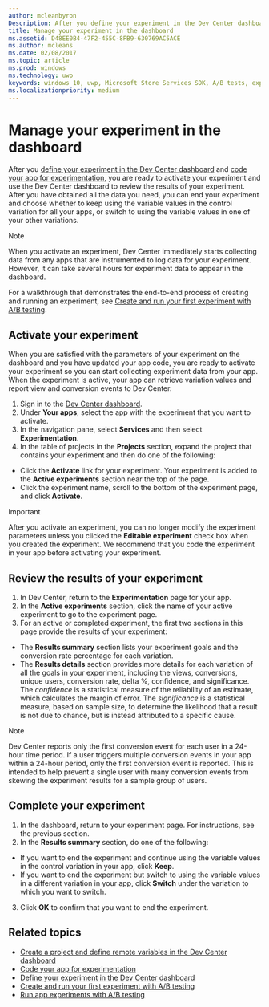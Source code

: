 ```yaml
---
author: mcleanbyron
Description: After you define your experiment in the Dev Center dashboard and code your experiment in your app, you are ready to active your experiment and use the Dev Center dashboard to review the results of your experiment.
title: Manage your experiment in the dashboard
ms.assetid: D48EE0B4-47F2-455C-8FB9-630769AC5ACE
ms.author: mcleans
ms.date: 02/08/2017
ms.topic: article
ms.prod: windows
ms.technology: uwp
keywords: windows 10, uwp, Microsoft Store Services SDK, A/B tests, experiments
ms.localizationpriority: medium
---
```


# Manage your experiment in the dashboard

After you [define your experiment in the Dev Center dashboard](define-your-experiment-in-the-dev-center-dashboard.md) and [code your app for experimentation](code-your-experiment-in-your-app.md), you are ready to activate your experiment and use the Dev Center dashboard to review the results of your experiment. After you have obtained all the data you need, you can end your experiment and choose whether to keep using the variable values in the control variation for all your apps, or switch to using the variable values in one of your other variations.

> [!NOTE]
> When you activate an experiment, Dev Center immediately starts collecting data from any apps that are instrumented to log data for your experiment. However, it can take several hours for experiment data to appear in the dashboard.

For a walkthrough that demonstrates the end-to-end process of creating and running an experiment, see [Create and run your first experiment with A/B testing](create-and-run-your-first-experiment-with-a-b-testing.md).

## Activate your experiment

When you are satisfied with the parameters of your experiment on the dashboard and you have updated your app code, you are ready to activate your experiment so you can start collecting experiment data from your app. When the experiment is active, your app can retrieve variation values and report view and conversion events to Dev Center.

1. Sign in to the [Dev Center dashboard](https://dev.windows.com/overview).
2. Under **Your apps**, select the app with the experiment that you want to activate.
3. In the navigation pane, select **Services** and then select **Experimentation**.
4. In the table of projects in the **Projects** section, expand the project that contains your experiment and then do one of the following:
  * Click the **Activate** link for your experiment. Your experiment is added to the **Active experiments** section near the top of the page.
  * Click the experiment name, scroll to the bottom of the experiment page, and click **Activate**.

> [!IMPORTANT]
> After you activate an experiment, you can no longer modify the experiment parameters unless you clicked the **Editable experiment** check box when you created the experiment. We recommend that you code the experiment in your app before activating your experiment.

## Review the results of your experiment

1. In Dev Center, return to the **Experimentation** page for your app.
2. In the **Active experiments** section, click the name of your active experiment to go to the experiment page.
3. For an active or completed experiment, the first two sections in this page provide the results of your experiment:
  * The **Results summary** section lists your experiment goals and the conversion rate percentage for each variation.
  * The **Results details** section provides more details for each variation of all the goals in your experiment, including the views, conversions, unique users, conversion rate, delta %, confidence, and significance. The *confidence* is a statistical measure of the reliability of an estimate, which calculates the margin of error. The *significance* is a statistical measure, based on sample size, to determine the likelihood that a result is not due to chance, but is instead attributed to a specific cause.

> [!NOTE]
> Dev Center reports only the first conversion event for each user in a 24-hour time period. If a user triggers multiple conversion events in your app within a 24-hour period, only the first conversion event is reported. This is intended to help prevent a single user with many conversion events from skewing the experiment results for a sample group of users.


## Complete your experiment

1. In the dashboard, return to your experiment page. For instructions, see the previous section.
2. In the **Results summary** section, do one of the following:
  * If you want to end the experiment and continue using the variable values in the control variation in your app, click **Keep**.
  * If you want to end the experiment but switch to using the variable values in a different variation in your app, click **Switch** under the variation to which you want to switch.
3. Click **OK** to confirm that you want to end the experiment.


## Related topics

* [Create a project and define remote variables in the Dev Center dashboard](create-a-project-and-define-remote-variables-in-the-dev-center-dashboard.md)
* [Code your app for experimentation](code-your-experiment-in-your-app.md)
* [Define your experiment in the Dev Center dashboard](define-your-experiment-in-the-dev-center-dashboard.md)
* [Create and run your first experiment with A/B testing](create-and-run-your-first-experiment-with-a-b-testing.md)
* [Run app experiments with A/B testing](run-app-experiments-with-a-b-testing.md)
